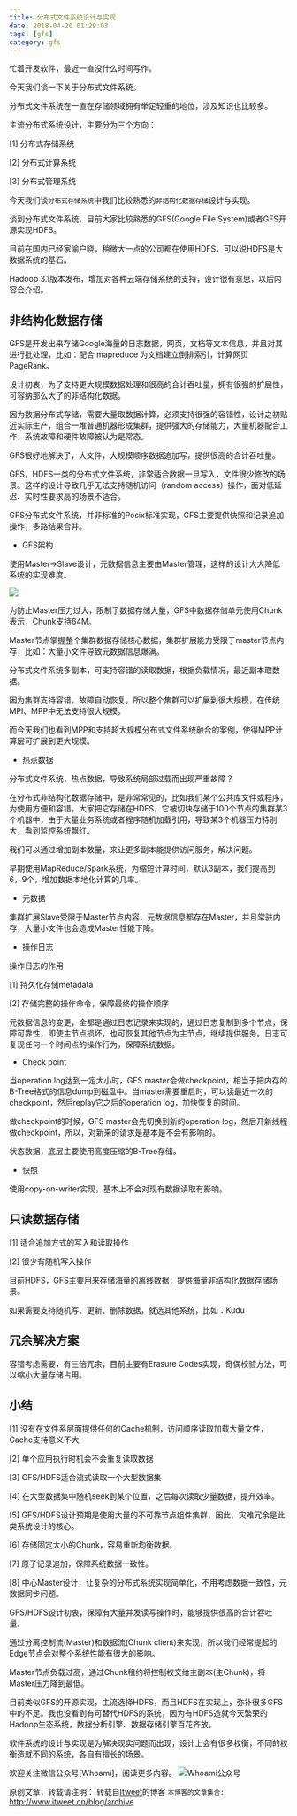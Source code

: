 ```yaml
---
title: 分布式文件系统设计与实现
date: 2018-04-20 01:29:03
tags: [gfs]
category: gfs
---
```


忙着开发软件，最近一直没什么时间写作。

今天我们谈一下关于分布式文件系统。

分布式文件系统在一直在存储领域拥有举足轻重的地位，涉及知识也比较多。

主流分布式系统设计，主要分为三个方向：

[1] 分布式存储系统 

[2] 分布式计算系统 

[3] 分布式管理系统

今天我们谈`分布式存储系统`中我们比较熟悉的`非结构化数据存储`设计与实现。

谈到分布式文件系统，目前大家比较熟悉的GFS(Google File System)或者GFS开源实现HDFS。

目前在国内已经家喻户晓，稍微大一点的公司都在使用HDFS，可以说HDFS是大数据系统的基石。

Hadoop 3.1版本发布，增加对各种云端存储系统的支持，设计很有意思，以后内容会介绍。

## 非结构化数据存储

GFS是开发出来存储Google海量的日志数据，网页，文档等文本信息，并且对其进行批处理，比如：配合 mapreduce 为文档建立倒排索引，计算网页 PageRank。

设计初衷，为了支持更大规模数据处理和很高的合计吞吐量，拥有很强的扩展性，可容纳那么大了的非结构化数据。

因为数据分布式存储，需要大量取数据计算，必须支持很强的容错性，设计之初贴近实际生产，组合一堆普通机器形成集群，提供强大的存储能力，大量机器配合工作，系统故障和硬件故障被认为是常态。

GFS很好地解决了，大文件，大规模顺序数据追加写，提供很高的合计吞吐量。

GFS，HDFS一类的分布式文件系统，非常适合数据一旦写入，文件很少修改的场景。这样的设计导致几乎无法支持随机访问（random access）操作，面对低延迟、实时性要求高的场景不适合。

GFS分布式文件系统，并非标准的Posix标准实现，GFS主要提供快照和记录追加操作，多路结果合并。

* GFS架构

使用Master->Slave设计，元数据信息主要由Master管理，这样的设计大大降低系统的实现难度。

![](https://github.com/jikelab/paper/raw/master/research/img/gfs_architecture.jpg)

为防止Master压力过大，限制了数据存储大量，GFS中数据存储单元使用Chunk表示，Chunk支持64M。

Master节点掌握整个集群数据存储核心数据，集群扩展能力受限于master节点内存，比如：大量小文件导致元数据信息爆满。

分布式文件系统多副本，可支持容错的读取数据，根据负载情况，最近副本取数据。

因为集群支持容错，故障自动恢复，所以整个集群可以扩展到很大规模，在传统MPI、MPP中无法支持很大规模。

而今天我们也看到MPP和支持超大规模分布式文件系统融合的案例，使得MPP计算层可扩展到更大规模。

* 热点数据

分布式文件系统，热点数据，导致系统局部过载而出现严重故障？

在分布式非结构化数据存储中，是非常常见的，比如我们某个公共库文件或程序，为使用方便和容错，大家把它存储在HDFS，它被切块存储于100个节点的集群某3个机器中，由于大量业务系统或者程序随机加载引用，导致某3个机器压力特别大，看到监控系统飘红。

我们可以通过增加副本数量，来让更多副本能提供访问服务，解决问题。

早期使用MapReduce/Spark系统，为缩短计算时间，默认3副本，我们提高到6，9个，增加数据本地化计算的几率。

* 元数据

集群扩展Slave受限于Master节点内容，元数据信息都存在Master，并且常驻内存，大量小文件也会造成Master性能下降。

* 操作日志

操作日志的作用

[1] 持久化存储metadata

[2] 存储完整的操作命令，保障最终的操作顺序

元数据信息的变更，全都是通过日志记录来实现的，通过日志复制到多个节点，保障可靠性，即使主节点损坏，也可恢复其他节点为主节点，继续提供服务。日志可复现任何一个时间点的操作行为，保障系统数据。

* Check point

当operation log达到一定大小时，GFS master会做checkpoint，相当于把内存的B-Tree格式的信息dump到磁盘中。当master需要重启时，可以读最近一次的checkpoint，然后replay它之后的operation log，加快恢复的时间。

做checkpoint的时候，GFS master会先切换到新的operation log，然后开新线程做checkpoint，所以，对新来的请求是基本是不会有影响的。

状态数据，底层主要使用高度压缩的B-Tree存储。

* 快照

使用copy-on-writer实现，基本上不会对现有数据读取有影响。

## 只读数据存储

[1] 适合追加方式的写入和读取操作

[2] 很少有随机写入操作

目前HDFS，GFS主要用来存储海量的离线数据，提供海量非结构化数据存储场景。

如果需要支持随机写、更新、删除数据，就选其他系统，比如：Kudu

## 冗余解决方案

容错考虑需要，有三倍冗余，目前主要有Erasure Codes实现，奇偶校验方法，可以缩小大量存储占用。

## 小结

[1] 没有在文件系层面提供任何的Cache机制，访问顺序读取加载大量文件，Cache支持意义不大

[2] 单个应用执行时机会不会重复读取数据

[3] GFS/HDFS适合流式读取一个大型数据集

[4] 在大型数据集中随机seek到某个位置，之后每次读取少量数据，提升效率。

[5] GFS/HDFS设计预期是使用大量的不可靠节点组件集群，因此，灾难冗余是此类系统设计的核心。

[6] 存储固定大小的Chunk，容易重新均衡数据。

[7] 原子记录追加，保障系统数据一致性。

[8] 中心Master设计，让复杂的分布式系统实现简单化，不用考虑数据一致性，元数据同步问题。

GFS/HDFS设计初衷，保障有大量并发读写操作时，能够提供很高的合计吞吐量。

通过分离控制流(Master)和数据流(Chunk client)来实现，所以我们经常提起的Edge节点会对整个系统性能有很大的影响。

Master节点负载过高，通过Chunk租约将控制权交给主副本(主Chunk)，将Master压力降到最低。

目前类似GFS的开源实现，主流选择HDFS，而且HDFS在实现上，弥补很多GFS中的不足。我也没看到有可替代HDFS的系统，因为有HDFS造就今天繁荣的Hadoop生态系统，数据分析引擎、数据存储引擎百花齐放。

软件系统的设计与实现是为解决现实问题而出现，设计上会有很多权衡，不同的权衡造就不同的系统，各自有擅长的场景。

欢迎关注微信公众号[Whoami]，阅读更多内容。
![Whoami公众号](https://github.com/itweet/labs/raw/master/common/img/weixin_public.gif)

原创文章，转载请注明： 转载自[Itweet](http://www.itweet.cn)的博客
`本博客的文章集合:` http://www.itweet.cn/blog/archive





